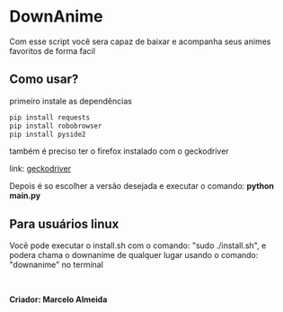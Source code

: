 # DownAnime

Com esse script você sera capaz de baixar e acompanha seus animes favoritos de forma facil
<br>
## Como usar?

primeiro instale as dependências
```bash
pip install requests
pip install robobrowser
pip install pyside2
```

também é preciso ter o firefox instalado com o geckodriver

link: <a href="https://github.com/mozilla/geckodriver/releases">geckodriver</a>

Depois é so escolher a versão desejada e executar o comando: <b>python main.py</b>

## Para usuários linux
Você pode executar o install.sh com o comando: "sudo ./install.sh", e podera chama o downanime de qualquer lugar usando o comando: "downanime" no terminal

<br>
<p><b>Criador: Marcelo Almeida<b></p>

